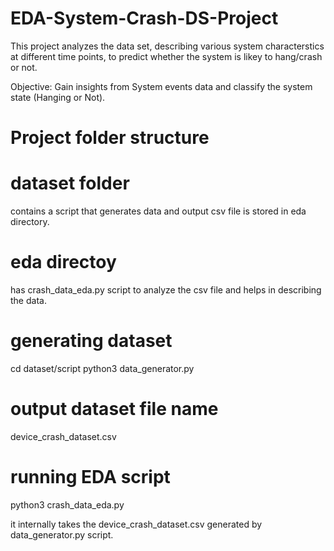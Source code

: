 # EDA-System-Crash-DS-Project

This project analyzes the data set, describing various system characterstics at different time points, to predict whether the system is likey to hang/crash or not.

Objective: Gain insights from System events data and classify the system state (Hanging or Not).

# Project folder structure

dataset folder 
==============
contains a script that generates data and output csv file is stored in eda directory.

eda directoy
============
has crash_data_eda.py script to analyze the csv file and helps in describing the data.

generating dataset
===================

cd dataset/script
python3 data_generator.py

output dataset file name
=========================
device_crash_dataset.csv

running EDA script
==================

python3 crash_data_eda.py

it internally takes the device_crash_dataset.csv generated by data_generator.py script.
